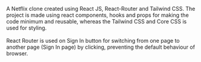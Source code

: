
A Netflix clone created using React JS, React-Router and Tailwind CSS. The project is made using react components, hooks and props
for making the code minimum and reusable, whereas  the Tailwind CSS and Core CSS is used for styling. <br><br>
React Router is used on Sign In button for switching from one page to another page (Sign In page) by clicking, preventing the default behaviour of browser.
